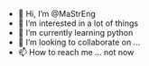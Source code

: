 - 👋 Hi, I’m @MaStrEng
- 👀 I’m interested in a lot of things
- 🌱 I’m currently learning python
- 💞️ I’m looking to collaborate on ...
- 📫 How to reach me ... not now

<!---
MaStrEng/MaStrEng is a ✨ special ✨ repository because its `README.md` (this file) appears on your GitHub profile.
You can click the Preview link to take a look at your changes.
--->
